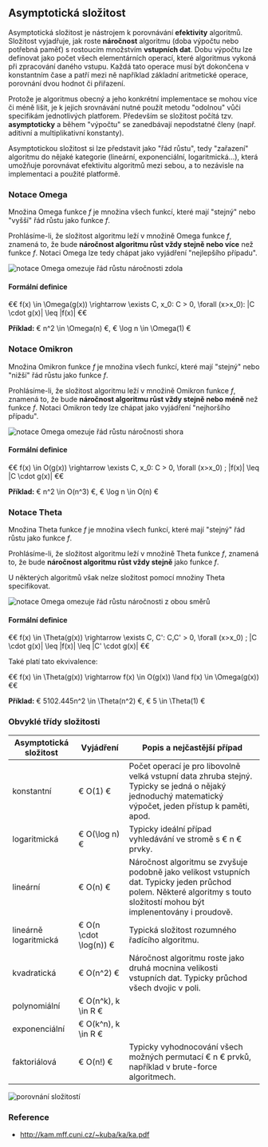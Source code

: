 ## Asymptotická složitost

Asymptotická složitost je nástrojem k porovnávání **efektivity** algoritmů. Složitost vyjadřuje, jak roste **náročnost** algoritmu (doba výpočtu nebo potřebná paměť) s rostoucím množstvím **vstupních dat**. Dobu výpočtu lze definovat jako počet všech elementárních operací, které algoritmus vykoná při zpracování daného vstupu. Každá tato operace musí být dokončena v konstantním čase a patří mezi ně například základní aritmetické operace, porovnání dvou hodnot či přiřazení.

Protože je algoritmus obecný a jeho konkrétní implementace se mohou více či méně lišit, je k jejich srovnávání nutné použít metodu "odolnou" vůči specifikám jednotlivých platforem. Především se složitost počítá tzv. **asymptoticky** a během "výpočtu" se zanedbávají nepodstatné členy (např. aditivní a multiplikativní konstanty).

Asymptotickou složitost si lze představit jako "řád růstu", tedy "zařazení" algoritmu do nějaké kategorie (lineární, exponenciální, logaritmická...), která umožňuje porovnávat efektivitu algoritmů mezi sebou, a to nezávisle na implementaci a použité platformě.

### Notace Omega

Množina Omega funkce *f* je množina všech funkcí, které mají "stejný" nebo "vyšší" řád růstu jako funkce *f*.

Prohlásíme-li, že složitost algoritmu leží v množině Omega funkce *f*, znamená to, že bude **náročnost algoritmu růst vždy stejně nebo více** než funkce *f*. Notaci Omega lze tedy chápat jako vyjádření "nejlepšího případu".

![notace Omega omezuje řád růstu náročnosti zdola](https://s3.amazonaws.com/ka-cs-algorithms/Omega_fn.png)

#### Formální definice

€€ 
f(x) \in \Omega(g(x)) \rightarrow \exists C, x_0: C > 0, \forall (x>x_0): |C \cdot g(x)| \leq |f(x)|
€€ 

**Příklad:** € n^2 \in \Omega(n) €, € \log n \in \Omega(1) €

### Notace Omikron

Množina Omikron funkce *f* je množina všech funkcí, které mají "stejný" nebo "nižší" řád růstu jako funkce *f*.

Prohlásíme-li, že složitost algoritmu leží v množině Omikron funkce *f*, znamená to, že bude **náročnost algoritmu růst vždy stejně nebo méně** než funkce *f*. Notaci Omikron tedy lze chápat jako vyjádření "nejhoršího případu".

![notace Omega omezuje řád růstu náročnosti shora](https://s3.amazonaws.com/ka-cs-algorithms/O_fn.png)

#### Formální definice

€€ 
f(x) \in O(g(x)) \rightarrow \exists C, x_0: C > 0, \forall (x>x_0) \; |f(x)| \leq |C \cdot g(x)|
€€

**Příklad:** € n^2 \in O(n^3) €, € \log n \in O(n) €

### Notace Theta

Množina Theta funkce *f* je množina všech funkcí, které mají "stejný" řád růstu jako funkce *f*.

Prohlásíme-li, že složitost algoritmu leží v množině Theta funkce *f*, znamená to, že bude **náročnost algoritmu růst vždy stejně** jako funkce *f*.

U některých algoritmů však nelze složitost pomocí množiny Theta specifikovat.

![notace Omega omezuje řád růstu náročnosti z obou směrů](https://s3.amazonaws.com/ka-cs-algorithms/theta_fn.png)

#### Formální definice

€€ 
f(x) \in \Theta(g(x)) \rightarrow \exists C, C': C,C' > 0, \forall (x>x_0) \; |C \cdot g(x)| \leq |f(x)| \leq |C' \cdot g(x)|
€€

Také platí tato ekvivalence:

€€
f(x) \in \Theta(g(x)) \rightarrow f(x) \in O(g(x)) \land f(x) \in \Omega(g(x))
€€

**Příklad:** € 5102.445n^2 \in \Theta(n^2) €, € 5 \in \Theta(1) €

### Obvyklé třídy složitosti

| Asymptotická složitost | Vyjádření | Popis a nejčastější případ
|---|---|---
| konstantní | € O(1) € | Počet operací je pro libovolně velká vstupní data zhruba stejný. Typicky se jedná o nějaký jednoduchý matematický výpočet, jeden přístup k paměti, apod.
| logaritmická | € O(\log n) € | Typicky ideální případ vyhledávání ve stromě s € n € prvky. |
| lineární | € O(n) € | Náročnost algoritmu se zvyšuje podobně jako velikost vstupních dat. Typicky jeden průchod polem. Některé algoritmy s touto složitostí mohou být implenentovány i proudově.
| lineárně logaritmická | € O(n \cdot \log(n)) € | Typická složitost rozumného řadícího algoritmu. |
| kvadratická | € O(n^2) € | Náročnost algoritmu roste jako druhá mocnina velikosti vstupních dat. Typicky průchod všech dvojic v poli.
| polynomiální | € O(n^k), k \in R € | |
| exponenciální | € O(k^n), k \in R € | |
| faktoriálová | € O(n!) € | Typicky vyhodnocování všech možných permutací € n € prvků, například v brute-force algoritmech. |

![porovnání složitostí](bigo.png)

### Reference

- http://kam.mff.cuni.cz/~kuba/ka/ka.pdf

